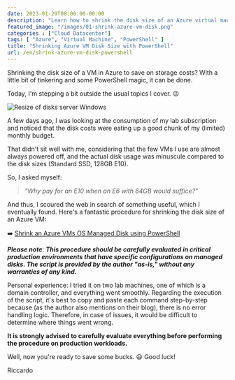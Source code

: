 ```yaml
---
date: 2023-01-29T08:00:00-00:00
description: "Learn how to shrink the disk size of an Azure virtual machine using PowerShell and save on storage costs."
featured_image: "/images/01-shrink-azure-vm-disk.png"
categories : ["Cloud Datacenter"]
tags: [ "Azure", "Virtual Machine", "PowerShell" ]
title: "Shrinking Azure VM Disk Size with PowerShell"
url: /en/shrink-azure-vm-disk-powershell
---
```

Shrinking the disk size of a VM in Azure to save on storage costs? With a little bit of tinkering and some PowerShell magic, it can be done.

Today, I'm stepping a bit outside the usual topics I cover. 😉

![Resize of disks server Windows](/images/01-shrink-azure-vm-disk.png)

A few days ago, I was looking at the consumption of my lab subscription and noticed that the disk costs were eating up a good chunk of my (limited) monthly budget.

That didn't sit well with me, considering that the few VMs I use are almost always powered off, and the actual disk usage was minuscule compared to the disk sizes (Standard SSD, 128GB E10).

So, I asked myself:

> *"Why pay for an E10 when an E6 with 64GB would suffice?"*

And thus, I scoured the web in search of something useful, which I eventually found. Here's a fantastic procedure for shrinking the disk size of an Azure VM:

➡️ [Shrink an Azure VMs OS Managed Disk using PowerShell](https://jrudlin.github.io/2019-08-27-shrink-azure-vm-osdisk/)

***Please note***: ***This procedure should be carefully evaluated in critical production environments that have specific configurations on managed disks. The script is provided by the author "as-is," without any warranties of any kind.***

Personal experience: I tried it on two lab machines, one of which is a domain controller, and everything went smoothly. Regarding the execution of the script, it's best to copy and paste each command step-by-step because (as the author also mentions on their blog), there is no error handling logic. Therefore, in case of issues, it would be difficult to determine where things went wrong.

**It is strongly advised to carefully evaluate everything before performing the procedure on production workloads.**

Well, now you're ready to save some bucks. 😃 Good luck!

Riccardo